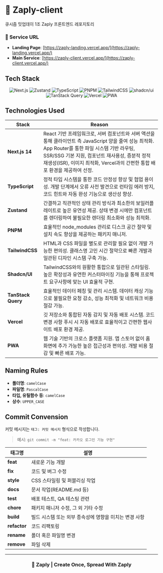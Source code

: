 # 🚀 Zaply-client

큐시즘 밋업데이 1조 Zaply 프론트엔드 레포지토리

### 📱 Service URL
- **Landing Page**: [https://zaply-landing.vercel.app/](https://zaply-landing.vercel.app/)
- **Main Service**: [https://zaply-client.vercel.app/](https://zaply-client.vercel.app/)

## Tech Stack

<div align="center">
  <img src="https://img.shields.io/badge/nextjs-%252320232a.svg?logo=nextdotjs&color=%23000000" alt="Next.js" />
  <img src="https://img.shields.io/badge/zustand-%252320232a.svg?color=%231C1C1C" alt="Zustand" />
  <img src="https://img.shields.io/badge/typescript-%253178C6.svg?logo=typescript&logoColor=%23FFFFFF&color=%233178C6" alt="TypeScript" />
  <img src="https://img.shields.io/badge/pnpm-%253178C6.svg?logo=pnpm&logoColor=%23FFFFFF&color=%23F69220" alt="PNPM" />
  <img src="https://img.shields.io/badge/tailwindCSS-%253178C6.svg?logo=tailwindCSS&logoColor=%23FFFFFF&color=%2306B6D4" alt="TailwindCSS" />
  <img src="https://img.shields.io/badge/shadcn%2Fui-%253178C6.svg?logo=shadcn%2Fui&logoColor=%23FFFFFF&color=%23000000" alt="shadcn/ui" />
  <img src="https://img.shields.io/badge/TanStack%20Query-%253178C6.svg?logo=React%20Query&logoColor=%23FFFFFF&color=%23FF4154" alt="TanStack Query" />
  <img src="https://img.shields.io/badge/Vercel-%253178C6.svg?logo=Vercel&logoColor=%23FFFFFF&color=%23000000" alt="Vercel" />
  <img src="https://img.shields.io/badge/PWA-%253178C6.svg?logo=PWA&logoColor=%23FFFFFF&color=%235A0FC8" alt="PWA" />
</div>

## Technologies Used

| Stack | Reason |
|-----------|------|
| **Next.js 14** | React 기반 프레임워크로, 서버 컴포넌트와 서버 액션을 통해 클라이언트 측 JavaScript 양을 줄여 성능 최적화. App Router를 통한 파일 시스템 기반 라우팅, SSR/SSG 기본 지원, 컴포넌트 재사용성, 증분적 정적 재생성(ISR), 이미지 최적화, Vercel과의 간편한 통합 배포 환경을 제공하여 선정. |
| **TypeScript** | 정적 타입 시스템을 통한 코드 안정성 향상 및 협업 용이성. 개발 단계에서 오류 사전 발견으로 런타임 에러 방지, 코드 힌트와 자동 완성 기능으로 생산성 향상. |
| **Zustand** | 간결하고 직관적인 상태 관리 방식과 최소한의 보일러플레이트로 높은 유연성 제공. 상태 변경 시에만 컴포넌트를 렌더링하여 불필요한 렌더링 최소화와 성능 최적화. |
| **PNPM** | 효율적인 node_modules 관리로 디스크 공간 절약 및 설치 속도 향상을 제공하는 패키지 매니저. |
| **TailwindCSS** | HTML과 CSS 파일을 별도로 관리할 필요 없이 개발 가능한 편의성. 클래스명 고민 시간 절약으로 빠른 개발과 일관된 디자인 시스템 구축 가능. |
| **Shadcn/UI** | TailwindCSS와의 원활한 통합으로 일관된 스타일링. 높은 확장성과 유연한 커스터마이징 기능을 통해 프로젝트 요구사항에 맞는 UI 효율적 구현. |
| **TanStack Query** | 효율적인 데이터 페칭 및 관리 시스템. 데이터 캐싱 기능으로 불필요한 요청 감소, 성능 최적화 및 네트워크 비용 절감 가능. |
| **Vercel** | 깃 저장소와 통합된 자동 감지 및 자동 배포 시스템. 코드 변경 사항 푸시 시 자동 배포로 효율적이고 간편한 웹사이트 배포 환경 제공. |
| **PWA** | 웹 기술 기반의 크로스 플랫폼 지원. 앱 스토어 없이 홈 화면에 추가 가능한 높은 접근성과 편의성. 개발 비용 절감 및 빠른 배포 가능. |

## Naming Rules

- **폴더명**: `camelCase`
- **파일명**: `PascalCase`
- **타입, 유틸함수 등**: `camelCase`
- **상수**: `UPPER_CASE`

## Commit Convension

커밋 메시지는 `태그: 커밋 메시지` 형식으로 작성합니다.
> 예시: `git commit -m "feat: 카카오 로그인 기능 구현"`

| 태그명 | 설명 |
|--------|------|
| **feat** | 새로운 기능 개발 |
| **fix** | 코드 및 버그 수정 |
| **style** | CSS 스타일링 및 퍼블리싱 작업 |
| **docs** | 문서 작업(README.md 등) |
| **test** | 배포 테스트, QA 테스팅 관련 |
| **chore** | 패키지 매니저 수정, 그 외 기타 수정 |
| **build** | 빌드 시스템 또는 외부 종속성에 영향을 미치는 변경 사항 |
| **refactor** | 코드 리팩토링 |
| **rename** | 폴더 혹은 파일명 변경 |
| **remove** | 파일 삭제 |

---

<div align="center">
  <h3>💫 Zaply | Create Once, Spread With Zaply</h3>
</div>
